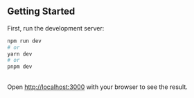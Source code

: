 ## Getting Started

First, run the development server:

```bash
npm run dev
# or
yarn dev
# or
pnpm dev
```
##

Open [http://localhost:3000](http://localhost:3000) with your browser to see the result.
